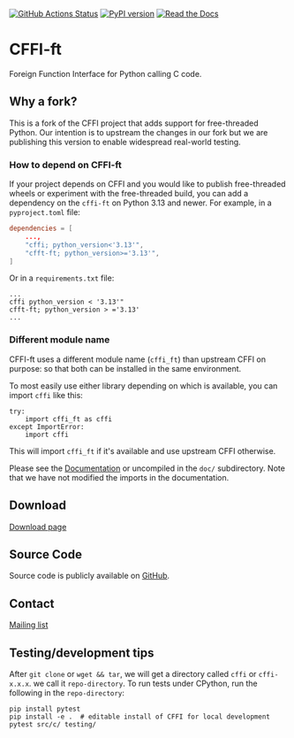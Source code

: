 [![GitHub Actions Status](https://github.com/python-cffi/cffi/actions/workflows/ci.yaml/badge.svg?branch=main)](https://github.com/python-cffi/cffi/actions/workflows/ci.yaml?query=branch%3Amain++)
[![PyPI version](https://img.shields.io/pypi/v/cffi.svg)](https://pypi.org/project/cffi)
[![Read the Docs](https://img.shields.io/badge/docs-latest-blue.svg)][Documentation]


CFFI-ft
=======

Foreign Function Interface for Python calling C code.

## Why a fork?

This is a fork of the CFFI project that adds support for free-threaded Python.
Our intention is to upstream the changes in our fork but we are publishing this
version to enable widespread real-world testing.

### How to depend on CFFI-ft

If your project depends on CFFI and you would like to publish free-threaded
wheels or experiment with the free-threaded build, you can add a dependency on
the `cffi-ft` on Python 3.13 and newer. For example, in a `pyproject.toml` file:

```toml
dependencies = [
    ...,
    "cffi; python_version<'3.13'",
    "cfft-ft; python_version>='3.13'",
]
```

Or in a `requirements.txt` file:

```
...
cffi python_version < '3.13'"
cfft-ft; python_version > ='3.13'
...
```

### Different module name

CFFI-ft uses a different module name (`cffi_ft`) than upstream CFFI on purpose:
so that both can be installed in the same environment.

To most easily use either library depending on which is available, you can
import `cffi` like this:

```
try:
    import cffi_ft as cffi
except ImportError:
    import cffi
```

This will import `cffi_ft` if it's available and use upstream CFFI otherwise.

Please see the [Documentation] or uncompiled in the `doc/` subdirectory. Note
that we have not modified the imports in the documentation.

Download
--------

[Download page](https://github.com/python-cffi/cffi/releases)

Source Code
-----------

Source code is publicly available on
[GitHub](https://github.com/python-cffi/cffi).

Contact
-------

[Mailing list](https://groups.google.com/forum/#!forum/python-cffi)

Testing/development tips
------------------------

After `git clone` or `wget && tar`, we will get a directory called `cffi` or `cffi-x.x.x`. we call it `repo-directory`. To run tests under CPython, run the following in the `repo-directory`:

    pip install pytest
    pip install -e .  # editable install of CFFI for local development
    pytest src/c/ testing/

[Documentation]: http://cffi.readthedocs.org/
